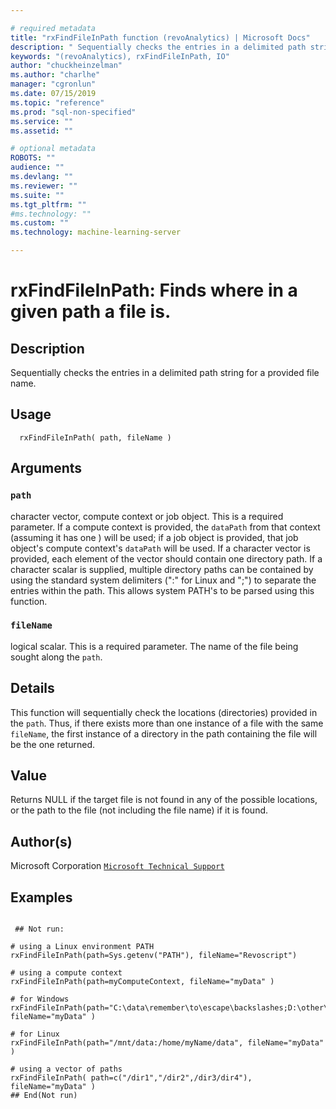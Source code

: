 ```yaml
--- 

# required metadata 
title: "rxFindFileInPath function (revoAnalytics) | Microsoft Docs" 
description: " Sequentially checks the entries in a delimited path string for a provided file name. " 
keywords: "(revoAnalytics), rxFindFileInPath, IO" 
author: "chuckheinzelman"
ms.author: "charlhe" 
manager: "cgronlun" 
ms.date: 07/15/2019
ms.topic: "reference" 
ms.prod: "sql-non-specified"
ms.service: "" 
ms.assetid: "" 

# optional metadata 
ROBOTS: "" 
audience: "" 
ms.devlang: "" 
ms.reviewer: "" 
ms.suite: "" 
ms.tgt_pltfrm: "" 
#ms.technology: "" 
ms.custom: "" 
ms.technology: machine-learning-server

--- 
```



 # rxFindFileInPath:  Finds where in a given path a file is.  
 ## Description

Sequentially checks the entries in a delimited path string for a provided file name.



 ## Usage

```   
  rxFindFileInPath( path, fileName )

```


 ## Arguments




 ### `path`
 character vector, compute context or job object.  This is a required parameter.   If a compute context is provided, the `dataPath` from that context (assuming it has one ) will be used;  if a job object is provided, that job object's compute context's `dataPath` will be used. If a character vector is provided, each element of the vector should contain one directory path.   If a character scalar is supplied, multiple directory paths can be contained by using the standard system  delimiters (":" for Linux and ";") to separate the entries within the path.  This allows system PATH's to  be parsed using this function. 



 ### `fileName`
 logical scalar.  This is a required parameter.  The name of the file being sought along the `path`. 





 ## Details

This function will sequentially check the locations (directories) provided in the `path`.  Thus, if there exists more than one instance of a file
with the same `fileName`, the first instance of a directory in the path containing the file will be the one returned.



 ## Value

Returns NULL if the target file is not found in any of the possible locations, or the path to the file (not including the file name) if it is found.

 ## Author(s)

Microsoft Corporation [`Microsoft Technical Support`](https://go.microsoft.com/fwlink/?LinkID=698556&clcid=0x409)



 ## Examples

 ```

  ## Not run:

# using a Linux environment PATH
rxFindFileInPath(path=Sys.getenv("PATH"), fileName="Revoscript")

# using a compute context
rxFindFileInPath(path=myComputeContext, fileName="myData" )

# for Windows
rxFindFileInPath(path="C:\data\remember\to\escape\backslashes;D:\other\data", fileName="myData" )

# for Linux
rxFindFileInPath(path="/mnt/data:/home/myName/data", fileName="myData" )

# using a vector of paths
rxFindFileInPath( path=c("/dir1","/dir2",/dir3/dir4"), fileName="myData" )
 ## End(Not run) 
```


